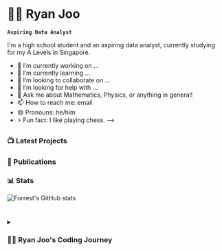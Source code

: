 # 🏄‍♂️ Ryan Joo

**`Aspiring Data Analyst`**

I'm a high school student and an aspiring data analyst, currently studying for my A Levels in Singapore. 

- 🔭 I’m currently working on ...
- 🌱 I’m currently learning ...
- 👯 I’m looking to collaborate on ...
- 🤔 I’m looking for help with ...
- 💬 Ask me about Mathematics, Physics, or anything in general!
- 📫 How to reach me: email
- 😄 Pronouns: he/him
- ⚡ Fun fact: I like playing chess.
-->

### 📺 Latest Projects

### 📔 Publications

### 📊 Stats

![Forrest's GitHub stats](https://github-readme-stats.vercel.app/api?username=ryanjoo18&show_icons=true&theme=gruvbox)

<!-- ![GitHub Streak](https://streak-stats.demolab.com?user=Ryanjoo18&theme=gruvbox&border_radius=4.5) -->

#

<details>
 <summary><h3>👨‍💻 Ryan Joo's Coding Journey</h3></summary>
   I started my coding journey as 

[website]: https://ryanjoo18.github.io
